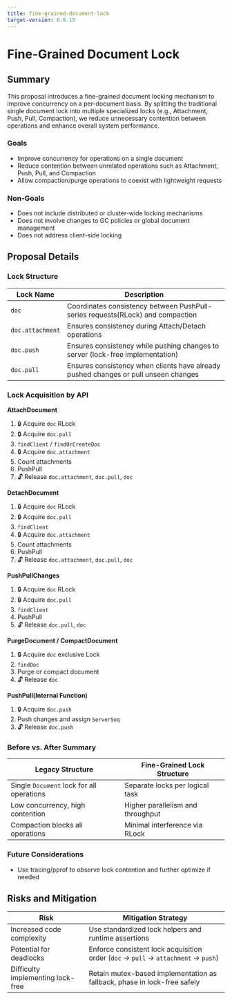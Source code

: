```yaml
---
title: fine-grained-document-lock
target-version: 0.6.15
---
```


<!-- Make sure to append document link in design README.md after creating the document. -->

# Fine-Grained Document Lock

## Summary

This proposal introduces a fine-grained document locking mechanism to improve concurrency on a per-document basis. By splitting the traditional single document lock into multiple specialized locks (e.g., Attachment, Push, Pull, Compaction), we reduce unnecessary contention between operations and enhance overall system performance.

### Goals

- Improve concurrency for operations on a single document
- Reduce contention between unrelated operations such as Attachment, Push, Pull, and Compaction
- Allow compaction/purge operations to coexist with lightweight requests

### Non-Goals

- Does not include distributed or cluster-wide locking mechanisms
- Does not involve changes to GC policies or global document management
- Does not address client-side locking

## Proposal Details

### Lock Structure

| Lock Name        | Description                                                                         |
| ---------------- | ----------------------------------------------------------------------------------- |
| `doc`            | Coordinates consistency between PushPull-series requests(RLock) and compaction      |
| `doc.attachment` | Ensures consistency during Attach/Detach operations                                 |
| `doc.push`       | Ensures consistency while pushing changes to server (lock-free implementation)      |
| `doc.pull`       | Ensures consistency when clients have already pushed changes or pull unseen changes |

### Lock Acquisition by API

**AttachDocument**

1. 🔒 Acquire `doc` RLock
2. 🔒 Acquire `doc.pull`
3. `findClient` / `findOrCreateDoc`
4. 🔒 Acquire `doc.attachment`
5. Count attachments
6. PushPull
7. 🔓 Release `doc.attachment`, `doc.pull`, `doc`

**DetachDocument**

1. 🔒 Acquire `doc` RLock
2. 🔒 Acquire `doc.pull`
3. `findClient`
4. 🔒 Acquire `doc.attachment`
5. Count attachments
6. PushPull
7. 🔓 Release `doc.attachment`, `doc.pull`, `doc`

**PushPullChanges**

1. 🔒 Acquire `doc` RLock
2. 🔒 Acquire `doc.pull`
3. `findClient`
4. PushPull
5. 🔓 Release `doc.pull`, `doc`

**PurgeDocument / CompactDocument**

1. 🔒 Acquire `doc` exclusive Lock
2. `findDoc`
3. Purge or compact document
4. 🔓 Release `doc`

**PushPull(Internal Function)**

1. 🔒 Acquire `doc.push`
2. Push changes and assign `ServerSeq`
3. 🔓 Release `doc.push`

### Before vs. After Summary

| Legacy Structure                          | Fine-Grained Lock Structure       |
| ----------------------------------------- | --------------------------------- |
| Single `Document` lock for all operations | Separate locks per logical task   |
| Low concurrency, high contention          | Higher parallelism and throughput |
| Compaction blocks all operations          | Minimal interference via RLock    |

### Future Considerations

- Use tracing/pprof to observe lock contention and further optimize if needed

## Risks and Mitigation

| Risk                              | Mitigation Strategy                                                                |
| --------------------------------- | ---------------------------------------------------------------------------------- |
| Increased code complexity         | Use standardized lock helpers and runtime assertions                               |
| Potential for deadlocks           | Enforce consistent lock acquisition order (`doc` → `pull` → `attachment` → `push`) |
| Difficulty implementing lock-free | Retain mutex-based implementation as fallback, phase in lock-free safely           |
